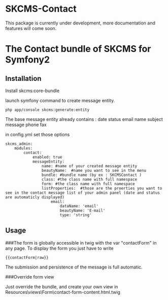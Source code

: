 SKCMS-Contact
=============

This package is currently under development, more documentation and features will come soon.


# The Contact bundle of SKCMS for Symfony2

## Installation

Install skcms:core-bundle 

launch symfony command to create message entity.
```
php app/console skcms:generate:entity
```

The base message entity already contains :
date
status
email
name
subject
message
phone
fax

in config.yml set those options
```
skcms_admin:
    modules:
        contact:
            enabled: true
            messageEntity:
                name: #name of your created message entity
                beautyName:  #name you want to see in the menu
                bundle: #bundle name (by ex : SKCMSContact )
                class: #the class name with full namespace
                form: #the class name with full namespace
                listProperties:  #those are the proerties you want to see in the contact message list of your admin panel (date and status are automaticly displayed)
                    email:
                        dataName: 'email'
                        beautyName: 'E-mail'
                        type: 'string'
```


## Usage
###The form is globally accessible in twig with the var "contactForm" in any page.
To display the form you just have to write
```
{{contactForm|raw}}
```

The submission and persistence of the message is full automatic.

###Override form view

Just override the bundle, and create your own view in Resources\views\Form\contact-form-content.html.twig




